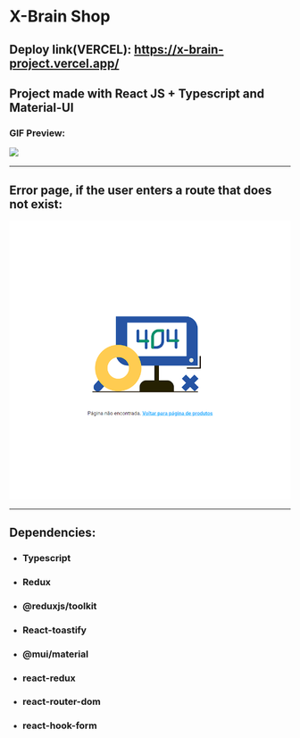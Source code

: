 # X-Brain Shop

## Deploy link(VERCEL): https://x-brain-project.vercel.app/

## Project made with React JS + Typescript and Material-UI

### GIF Preview:

![](./src/assetsREADME/project.gif)

---
## Error page, if the user enters a route that does not exist:

![](./src/assetsREADME/error.png)

---
## Dependencies:

- ### Typescript
- ### Redux
- ### @reduxjs/toolkit
- ### React-toastify
- ### @mui/material
- ### react-redux
- ### react-router-dom
- ### react-hook-form
